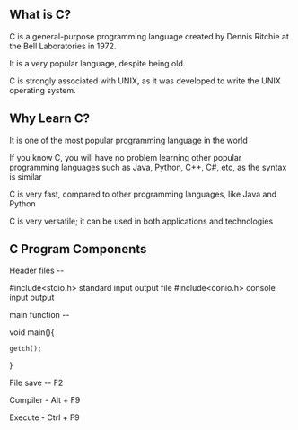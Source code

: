 ## What is C?
C is a general-purpose programming language created by Dennis Ritchie at the Bell Laboratories in 1972.

It is a very popular language, despite being old.

C is strongly associated with UNIX, as it was developed to write the UNIX operating system.

## Why Learn C?

It is one of the most popular programming language in the world

If you know C, you will have no problem learning other popular programming languages such as Java, Python, C++, C#, etc, as the syntax is similar

C is very fast, compared to other programming languages, like Java and Python

C is very versatile; it can be used in both applications and technologies

## C Program Components 

Header files -- 

#include<stdio.h>   standard input output file
#include<conio.h>   console input output

main function -- 

void main(){

    getch();
}

File save -- F2

Compiler -  Alt + F9 

Execute - Ctrl + F9

